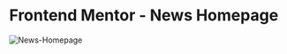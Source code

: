 **<h1>Frontend Mentor - News Homepage</h1>**
![News-Homepage](https://user-images.githubusercontent.com/89866871/210259065-beeb44e6-f32d-45ba-9a4b-b5b69e7d1c3b.png)

